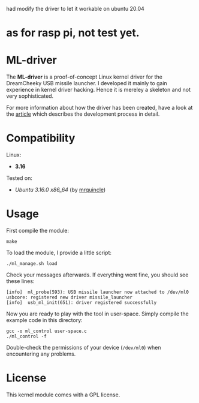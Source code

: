 had modify the driver to let it workable on ubuntu 20.04

as for rasp pi, not test yet.
==================================================================================

ML-driver
=========

The **ML-driver** is a proof-of-concept Linux kernel driver for the DreamCheeky
USB missile launcher. I developed it mainly to gain experience in kernel driver
hacking. Hence it is mereley a skeleton and not very sophisticated.

For more information about how the driver has been created, have a look at
the [article][blog-post] which describes the development process in detail.

[blog-post]: http://matthias.vallentin.net/blog/2007/04/writing-a-linux-kernel-driver-for-an-unknown-usb-device/

Compatibility
=============

Linux:
  - **3.16**

Tested on:
  - *Ubuntu 3.16.0 x86_64* (by [mrquincle](https://github.com/mrquincle))

Usage
=====

First compile the module:

    make

To load the module, I provide a little script:

    ./ml_manage.sh load

Check your messages afterwards. If everything went fine, you should see these
lines:

    [info]  ml_probe(593): USB missile launcher now attached to /dev/ml0
    usbcore: registered new driver missile_launcher
    [info]  usb_ml_init(651): driver registered successfully


Now you are ready to play with the tool in user-space. Simply compile the
example code in this directory:

    gcc -o ml_control user-space.c
    ./ml_control -f

Double-check the permissions of your device (`/dev/ml0`) when encountering any
problems.


License
=======

This kernel module comes with a GPL license.
